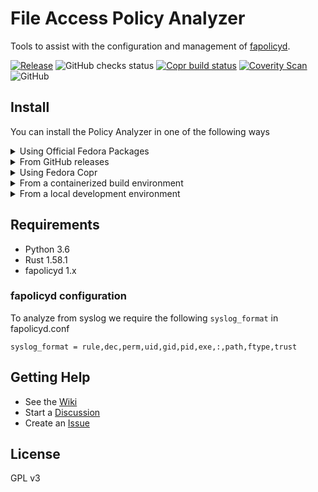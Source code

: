 File Access Policy Analyzer
===

Tools to assist with the configuration and management of [fapolicyd](https://github.com/linux-application-whitelisting/fapolicyd).

[![Release](https://shields.io/github/v/release/ctc-oss/fapolicy-analyzer?color=blue&display_name=tag&sort=semver&label=Release)](https://github.com/ctc-oss/fapolicy-analyzer/releases)
![GitHub checks status](https://img.shields.io/github/checks-status/ctc-oss/fapolicy-analyzer/master?label=CI)
[![Copr build status](https://img.shields.io/badge/dynamic/json?color=B87333&label=Copr&query=builds.latest.state&url=https%3A%2F%2Fcopr.fedorainfracloud.org%2Fapi_3%2Fpackage%3Fownername%3Dctc-oss%26projectname%3Dfapolicy-analyzer%26packagename%3Dfapolicy-analyzer%26with_latest_build%3DTrue)](https://copr.fedorainfracloud.org/coprs/ctc-oss/fapolicy-analyzer/package/fapolicy-analyzer/)
[![Coverity Scan](https://img.shields.io/coverity/scan/26261?label=Coverity)](https://scan.coverity.com/projects/ctc-oss-fapolicy-analyzer)
![GitHub](https://img.shields.io/github/license/ctc-oss/fapolicy-analyzer?color=red&label=License)

## Install

You can install the Policy Analyzer in one of the following ways

<details>

  <summary>Using Official Fedora Packages</summary>

This installation method is currently available for Fedora 37 and greater, including Rawhide.

EPEL releases are planned but are not yet available.

```sh
dnf install fapolicy-analyzer
```

</details>

<details>

  <summary>From GitHub releases&ensp;<img alt="" src="https://img.shields.io/github/downloads/ctc-oss/fapolicy-analyzer/total?color=success&logo=github"/></summary>

You can install the Policy Analyzer through the installers available in the [latest release](https://github.com/ctc-oss/fapolicy-analyzer/releases). <br>
Choose an RPM from the latest Fedora stable, Rawhide, and EPEL builds. <br>

</details>

<details>

  <summary>Using Fedora Copr</summary>

Follow this method only if you want prerelease test builds. If so, the package can be installed with

```sh
dnf install -y dnf-plugins-core
dnf copr enable -y ctc-oss/fapolicy-analyzer
dnf install -y fapolicy-analyzer
```

</details>

<details>

  <summary>From a containerized build environment</summary>

Follow this method only if you have cloned the repository and have Podman installed

- `make fc-rpm` to build a Rawhide RPM
- `make el-rpm` to build a RHEL 8 RPM

When successful the container will copy the RPMs into the host `/tmp` directory.

</details>


<details>

  <summary>From a local development environment</summary>

Follow this method only if you want to install the full suite of development and build tools

`make run`

This requires Pip + Pipenv + Python 3.6 or greater, and Rust 1.58.1 or greater.

Dependencies of each will be automatically installed during the build process.

</details>

## Requirements

- Python 3.6
- Rust 1.58.1
- fapolicyd 1.x

### fapolicyd configuration

To analyze from syslog we require the following `syslog_format` in fapolicyd.conf
```
syslog_format = rule,dec,perm,uid,gid,pid,exe,:,path,ftype,trust
```

## Getting Help

- See the [Wiki](https://github.com/ctc-oss/fapolicy-analyzer/wiki)
- Start a [Discussion](https://github.com/ctc-oss/fapolicy-analyzer/discussions)
- Create an [Issue](https://github.com/ctc-oss/fapolicy-analyzer/issues)

## License

GPL v3
